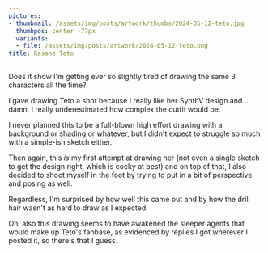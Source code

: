 ```yaml
---
pictures:
- thumbnail: /assets/img/posts/artwork/thumbs/2024-05-12-teto.jpg
  thumbpos: center -77px
  variants:
  - file: /assets/img/posts/artwork/2024-05-12-teto.png
title: Kasane Teto
---
```

Does it show I'm getting ever so slightly tired of drawing the same 3 characters all the time?

I gave drawing Teto a shot because I really like her SynthV design and... damn, I really underestimated how complex the outfit would be.

I never planned this to be a full-blown high effort drawing with a background or shading or whatever, but I didn't expect to struggle so much with a simple-ish sketch either.

Then again, this *is* my first attempt at drawing her (not even a single sketch to get the design right, which is cocky at best) and on top of that, I also decided to shoot myself in the foot by trying to put in a bit of perspective and posing as well.

Regardless, I'm surprised by how well this came out and by how the drill hair wasn't as hard to draw as I expected.

Oh, also this drawing seems to have awakened the sleeper agents that would make up Teto's fanbase, as evidenced by replies I got wherever I posted it, so there's that I guess.
